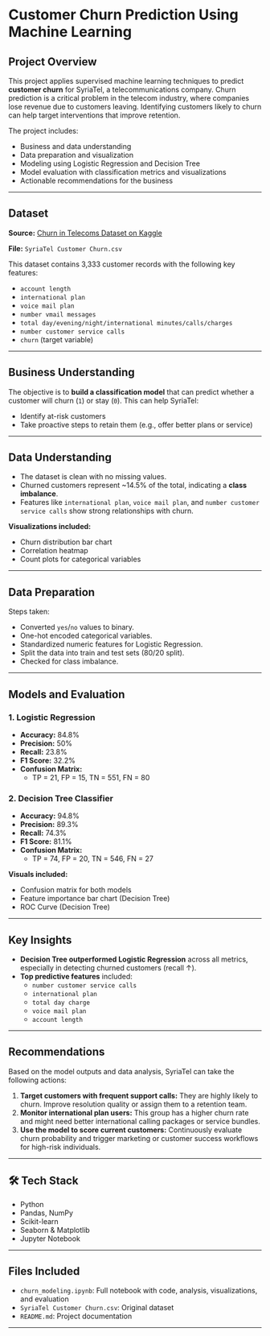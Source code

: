 #  Customer Churn Prediction Using Machine Learning

##  Project Overview

This project applies supervised machine learning techniques to predict **customer churn** for SyriaTel, a telecommunications company. Churn prediction is a critical problem in the telecom industry, where companies lose revenue due to customers leaving. Identifying customers likely to churn can help target interventions that improve retention.

The project includes:
- Business and data understanding
- Data preparation and visualization
- Modeling using Logistic Regression and Decision Tree
- Model evaluation with classification metrics and visualizations
- Actionable recommendations for the business

---

##  Dataset

**Source:** [Churn in Telecoms Dataset on Kaggle](https://www.kaggle.com/datasets/becksddf/churn-in-telecoms-dataset)

**File:** `SyriaTel Customer Churn.csv`

This dataset contains 3,333 customer records with the following key features:
- `account length`
- `international plan`
- `voice mail plan`
- `number vmail messages`
- `total day/evening/night/international minutes/calls/charges`
- `number customer service calls`
- `churn` (target variable)

---

##  Business Understanding

The objective is to **build a classification model** that can predict whether a customer will churn (`1`) or stay (`0`). This can help SyriaTel:
- Identify at-risk customers
- Take proactive steps to retain them (e.g., offer better plans or service)

---

##  Data Understanding

- The dataset is clean with no missing values.
- Churned customers represent ~14.5% of the total, indicating a **class imbalance**.
- Features like `international plan`, `voice mail plan`, and `number customer service calls` show strong relationships with churn.

**Visualizations included:**
- Churn distribution bar chart
- Correlation heatmap
- Count plots for categorical variables

---

##  Data Preparation

Steps taken:
- Converted `yes`/`no` values to binary.
- One-hot encoded categorical variables.
- Standardized numeric features for Logistic Regression.
- Split the data into train and test sets (80/20 split).
- Checked for class imbalance.

---

##  Models and Evaluation

### 1. Logistic Regression
- **Accuracy:** 84.8%
- **Precision:** 50%
- **Recall:** 23.8%
- **F1 Score:** 32.2%
- **Confusion Matrix:**  
  - TP = 21, FP = 15, TN = 551, FN = 80

### 2. Decision Tree Classifier
- **Accuracy:** 94.8%
- **Precision:** 89.3%
- **Recall:** 74.3%
- **F1 Score:** 81.1%
- **Confusion Matrix:**  
  - TP = 74, FP = 20, TN = 546, FN = 27

**Visuals included:**
- Confusion matrix for both models
- Feature importance bar chart (Decision Tree)
- ROC Curve (Decision Tree)

---

##  Key Insights

- **Decision Tree outperformed Logistic Regression** across all metrics, especially in detecting churned customers (recall ↑).
- **Top predictive features** included:
  - `number customer service calls`
  - `international plan`
  - `total day charge`
  - `voice mail plan`
  - `account length`

---

##  Recommendations

Based on the model outputs and data analysis, SyriaTel can take the following actions:

1. **Target customers with frequent support calls:** They are highly likely to churn. Improve resolution quality or assign them to a retention team.
2. **Monitor international plan users:** This group has a higher churn rate and might need better international calling packages or service bundles.
3. **Use the model to score current customers:** Continuously evaluate churn probability and trigger marketing or customer success workflows for high-risk individuals.

---

## 🛠 Tech Stack

- Python
- Pandas, NumPy
- Scikit-learn
- Seaborn & Matplotlib
- Jupyter Notebook

---

##  Files Included

- `churn_modeling.ipynb`: Full notebook with code, analysis, visualizations, and evaluation
- `SyriaTel Customer Churn.csv`: Original dataset
- `README.md`: Project documentation

---



